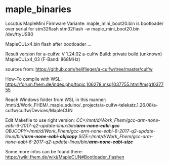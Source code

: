 # maple_binaries
Locutus MapleMini Firmware Variante:
maple_mini_boot20.bin is bootloader over serial for stm32flash 
stm32flash -w maple_mini_boot20.bin /dev/ttyUSB0

MapleCULx4.bin flash after bootloader ...

Result version for a-culfw:
V 1.24.02 a-culfw Build: private build (unknown) MapleCULx4_03 (F-Band: 868MHz)

sources from: https://github.com/heliflieger/a-culfw/tree/master/culfw

How-To compile with WSL:
https://forum.fhem.de/index.php/topic,106278.msg1037755.html#msg1037755

Reach Windows folder from WSL in this manner:
/mnt/d/Work_FHEM/_maple_sduino/_projects/a-culfw-telekatz.1.26.08/a-culfw/culfw/Devices/MapleCUN

Edit Makefile to use right version:
*CC=/mnt/d/Work_Fhem/gcc-arm-none-eabi-6-2017-q2-update-linux/bin/**arm-none-eabi-gcc***
*OBJCOPY=/mnt/d/Work_Fhem/gcc-arm-none-eabi-6-2017-q2-update-linux/bin/**arm-none-eabi-objcopy***
*SIZE=/mnt/d/Work_Fhem/gcc-arm-none-eabi-6-2017-q2-update-linux/bin/**arm-none-eabi-size***

Some more infos can be found there:
https://wiki.fhem.de/wiki/MapleCUN#Bootloader_flashen
